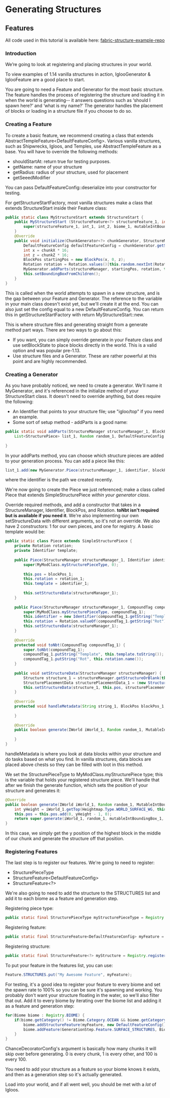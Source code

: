 # Generating Structures

## Features

All code used in this tutorial is available here:
[fabric-structure-example-repo](https://github.com/Draylar/fabric-structure-example-repo)

### Introduction

We’re going to look at registering and placing structures in your world.

To view examples of 1.14 vanilla structures in action, IglooGenerator &
IglooFeature are a good place to start.

You are going to need a Feature and Generator for the most basic
structure. The feature handles the process of registering the structure
and loading it in when the world is generating-- it answers questions
such as ‘should I spawn here?’ and ‘what is my name?’ The generator
handles the placement of blocks or loading in a structure file if you
choose to do so.

### Creating a Feature

To create a basic feature, we recommend creating a class that extends
AbstractTempleFeature\<DefaultFeatureConfig\>. Various vanilla
structures, such as Shipwrecks, Igloos, and Temples, use
AbstractTempleFeature as a base. You will have to override the following
methods:

- shouldStartAt: return true for testing purposes.
- getName: name of your structure
- getRadius: radius of your structure, used for placement
- getSeeedModifier

You can pass DefaultFeatureConfig::deserialize into your constructor for
testing.

For getStructureStartFactory, most vanilla structures make a class that
extends StructureStart inside their Feature class:

```java
public static class MyStructureStart extends StructureStart {
    public MyStructureStart (StructureFeature<?> structureFeature_1, int int_1, int int_2, Biome biome_1, MutableIntBoundingBox mutableIntBoundingBox_1, int int_3, long long_1) {
        super(structureFeature_1, int_1, int_2, biome_1, mutableIntBoundingBox_1, int_3, long_1);
    }
    @Override
    public void initialize(ChunkGenerator<?> chunkGenerator, StructureManager structureManager, int chunkX, int chunkZ, Biome biome) {
        DefaultFeatureConfig defaultFeatureConfig = chunkGenerator.getStructureConfig(biome, MyMainclass.myFeature);
        int x = chunkX * 16;
        int z = chunkZ * 16;
        BlockPos startingPos = new BlockPos(x, 0, z);
        Rotation rotation = Rotation.values()[this.random.nextInt(Rotation.values().length)];
        MyGenerator.addParts(structureManager, startingPos, rotation, this.children, this.random, defaultFeatureConfig);
        this.setBoundingBoxFromChildren();
    }
}
```

This is called when the world attempts to spawn in a new structure, and
is the gap between your Feature and Generator. The reference to the
variable in your main class doesn't exist yet, but we'll create it at
the end. You can also just set the config equal to a new
DefaultFeatureConfig. You can return this in getStructureStartFactory
with return MyStructureStart::new.

This is where structure files and generating straight from a generate
method part ways. There are two ways to go about this:

- If you want, you can simply override generate in your Feature class
  and use setBlockState to place blocks directly in the world. This is
  a valid option and was popular pre-1.13.
- Use structure files and a Generator. These are rather powerful at
  this point and are highly recommended.

### Creating a Generator

As you have probably noticed, we need to create a generator. We'll name
it MyGenerator, and it's referenced in the initialize method of your
StructureStart class. It doesn't need to override anything, but does
require the following:

- An Identifier that points to your structure file; use "igloo/top" if
  you need an example.
- Some sort of setup method - addParts is a good name:

<!-- end list --->

```java
public static void addParts(StructureManager structureManager_1, BlockPos blockPos_1, Rotation rotation_1, 
    List<StructurePiece> list_1, Random random_1, DefaultFeatureConfig featureConfig)
    
}
```

In your addParts method, you can choose which structure pieces are added
to your generation process. You can add a piece like this:

```java
list_1.add(new MyGenerator.Piece(structureManager_1, identifier, blockPos, rotation_1));
```

where the identifier is the path we created recently.

We're now going to create the Piece we just referenced; make a class
called Piece that extends SimpleStructurePiece *within your generator
class*.

Override required methods, and add a constructor that takes in a
StructureManager, Identifier, BlockPos, and Rotation. **toNbt isn't
required but is available if you need it**. We're also implementing our
own setStructureData with different arguments, so it's not an override.
We also have 2 constructors: 1 for our own pieces, and one for registry.
A basic template would be:

```java
public static class Piece extends SimpleStructurePiece {
    private Rotation rotation;
    private Identifier template;
    
    public Piece(StructureManager structureManager_1, Identifier identifier_1, BlockPos blockPos_1, Rotation rotation_1) {
        super(MyModClass.myStructurePieceType, 0);
        
        this.pos = blockPos_1;
        this.rotation = rotation_1;
        this.template = identifier_1;
        
        this.setStructureData(structureManager_1);
    }
    
    public Piece(StructureManager structureManager_1, CompoundTag compoundTag_1) {
        super(MyModClass.myStructurePieceType, compoundTag_1);
        this.identifier = new Identifier(compoundTag_1.getString("Template"));
        this.rotation = Rotation.valueOf(compoundTag_1.getString("Rot"));
        this.setStructureData(structureManager_1);
    }
    
    @Override
    protected void toNbt(CompoundTag compoundTag_1) {
        super.toNbt(compoundTag_1);
        compoundTag_1.putString("Template", this.template.toString());
        compoundTag_1.putString("Rot", this.rotation.name());
    }
    
    public void setStructureData(StructureManager structureManager) {
        Structure structure_1 = structureManager.getStructureOrBlank(this.identifier);
        StructurePlacementData structurePlacementData_1 = (new StructurePlacementData()).setRotation(this.rotation).setMirrored(Mirror.NONE).setPosition(pos).addProcessor(BlockIgnoreStructureProcessor.IGNORE_STRUCTURE_BLOCKS);
        this.setStructureData(structure_1, this.pos, structurePlacementData_1);
    }
    
    @Override
    protected void handleMetadata(String string_1, BlockPos blockPos_1, IWorld iWorld_1, Random random_1, MutableIntBoundingBox mutableIntBoundingBox_1) {
        
    }
    
    @Override
    public boolean generate(IWorld iWorld_1, Random random_1, MutableIntBoundingBox mutableIntBoundingBox_1, ChunkPos chunkPos_1) {
      
    }
}
```

handleMetadata is where you look at data blocks within your structure
and do tasks based on what you find. In vanilla structures, data blocks
are placed above chests so they can be filled with loot in this method.

We set the StructurePieceType to MyModClass.myStructurePiece type; this
is the variable that holds your registered structure piece. We'll handle
that after we finish the generate function, which sets the position of
your structure and generates it:

```java
@Override
public boolean generate(IWorld iWorld_1, Random random_1, MutableIntBoundingBox mutableIntBoundingBox_1, ChunkPos chunkPos_1) {
    int yHeight = iWorld_1.getTop(Heightmap.Type.WORLD_SURFACE_WG, this.pos.getX() + 8, this.pos.getZ() + 8);
    this.pos = this.pos.add(0, yHeight - 1, 0);
    return super.generate(iWorld_1, random_1, mutableIntBoundingBox_1, chunkPos_1);
}
```

In this case, we simply get the y position of the highest block in the
middle of our chunk and generate the structure off that position.

### Registering Features

The last step is to register our features. We're going to need to
register:

- StructurePieceType
- StructureFeature\<DefaultFeatureConfig\>
- StructureFeature\<?\>

We're also going to need to add the structure to the STRUCTURES list and
add it to each biome as a feature and generation step.

Registering piece type:

```java
public static final StructurePieceType myStructurePieceType = Registry.register(Registry.STRUCTURE_PIECE, "my_piece", MyGenerator.Piece::new);
```

Registering feature:

```java
public static final StructureFeature<DefaultFeatureConfig> myFeature = Registry.register(Registry.FEATURE, "my_feature", new MyFeature());
```

Registering structure:

```java
public static final StructureFeature<?> myStructure = Registry.register(Registry.STRUCTURE_FEATURE, "my_structure", myFeature);
```

To put your feature in the features list, you can use:

```java
Feature.STRUCTURES.put("My Awesome Feature", myFeature);
```

For testing, it's a good idea to register your feature to every biome
and set the spawn rate to 100% so you can be sure it's spawning and
working. You probably don't want your structure floating in the water,
so we'll also filter that out. Add it to every biome by iterating over
the biome list and adding it as a feature and generation step:

```java
for(Biome biome : Registry.BIOME) {
    if(biome.getCategory() != Biome.Category.OCEAN && biome.getCategory() != Biome.Category.RIVER) {
        biome.addStructureFeature(myFeature, new DefaultFeatureConfig());
        biome.addFeature(GenerationStep.Feature.SURFACE_STRUCTURES, Biome.configureFeature(myFeature, new DefaultFeatureConfig(), Decorator.CHANCE_PASSTHROUGH, new ChanceDecoratorConfig(0)));
    }
}
```

ChanceDecoratorConfig's argument is basically how many chunks it will
skip over before generating. 0 is every chunk, 1 is every other, and 100
is every 100.

You need to add your structure as a feature so your biome knows it
exists, and then as a generation step so it's actually generated.

Load into your world, and if all went well, you should be met with a
*lot* of Igloos.
